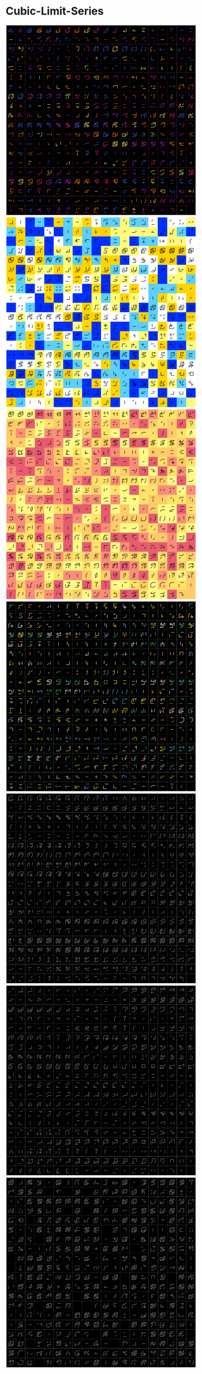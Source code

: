 # Cubic-Limit-Series

![](images/a.png)
![](images/b.png)
![](images/c.png)
![](images/d.png)
![](images/e.png)
![](images/f.png)
![](images/g.png)

